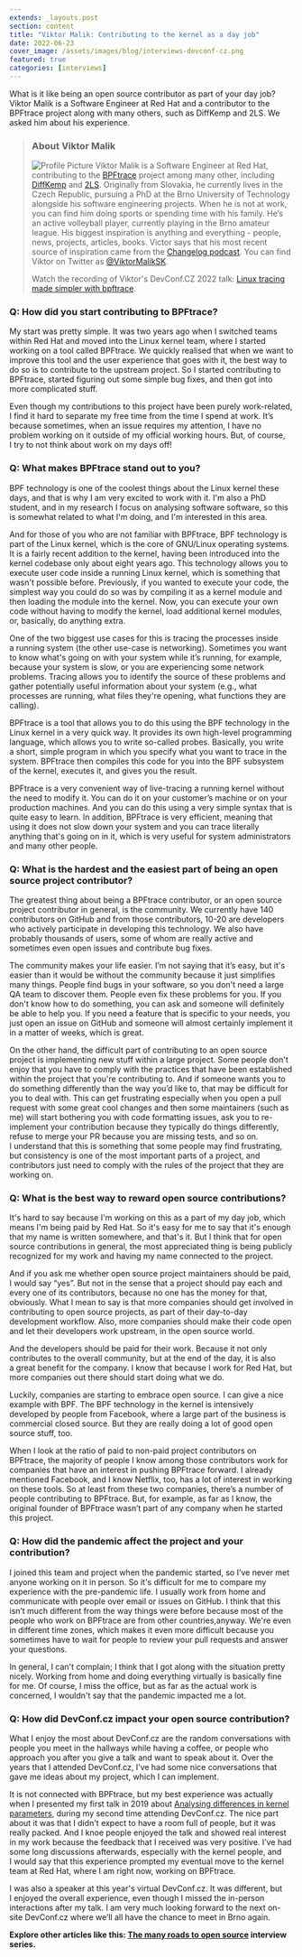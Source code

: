 ```yaml
---
extends: _layouts.post
section: content
title: "Viktor Malik: Contributing to the kernel as a day job"
date: 2022-06-23
cover_image: /assets/images/blog/interviews-devconf-cz.png
featured: true
categories: [interviews]
---
```


What is it like being an open source contributor as part of your day job? Viktor Malik is a&nbsp;Software Engineer at Red Hat and a&nbsp;contributor to the BPFtrace project along with many others, such as DiffKemp and 2LS. We asked him about his experience.

> ### **About Viktor Malik**
>
> ![Profile Picture](/assets/images/blog/interviews/vmalik.jpg) Viktor Malik is a&nbsp;Software Engineer at Red Hat, contributing to the [BPFtrace](https://bpftrace.org/) project among many other, including [DiffKemp](https://github.com/viktormalik/diffkemp) and [2LS](https://github.com/diffblue/2ls). Originally from Slovakia, he currently lives in the Czech Republic, pursuing a&nbsp;PhD at the Brno University of Technology alongside his software engineering projects. When he is not at work, you can find him doing sports or spending time with his family. He’s an active volleyball player, currently playing in the Brno amateur league. His biggest inspiration is anything and everything - people, news, projects, articles, books. Victor says that his most recent source of inspiration came from the [Changelog podcast](https://changelog.com/podcast). You can find Viktor on  Twitter as [@ViktorMalikSK](https://twitter.com/ViktorMalikSK). 
>
> Watch the recording of Viktor's DevConf.CZ 2022 talk: [Linux tracing made simpler with bpftrace](https://youtu.be/gSxntAO2Iys).

### Q: How did you start contributing to BPFtrace?

My start was pretty simple. It was two years ago when I&nbsp;switched teams within Red Hat and moved into the Linux kernel team, where I&nbsp;started working on a&nbsp;tool called BPFtrace. We quickly realised that when we want to improve this tool and the user experience that goes with it, the best way to do so is to contribute to the upstream project. So I&nbsp;started contributing to BPFtrace, started figuring out some simple bug fixes, and then got into more complicated stuff.

Even though my contributions to this project have been purely work-related,  I&nbsp;find it hard to separate my free time from the time I&nbsp;spend at work. It’s because sometimes, when an issue  requires my attention, I&nbsp;have no problem working on it outside of my official working hours. But, of course, I&nbsp;try to not think about work on my days off!

### Q: What makes BPFtrace stand out to you?

BPF technology is one of the coolest things about the Linux kernel these days, and that is why I&nbsp;am very excited to work with it. I'm also a&nbsp;PhD student, and in my research I&nbsp;focus on analysing software software, so this is somewhat related to what I'm doing, and I'm interested in this area.

And for those of you who are not familiar with BPFtrace, BPF technology is part of the Linux kernel, which is the core of GNU/Linux operating systems. It is a&nbsp;fairly recent addition to the kernel, having been introduced into the kernel codebase only about eight years ago. This technology allows you to execute user code inside a&nbsp;running Linux kernel, which is something that wasn't possible before. Previously, if you wanted to execute your code, the simplest way you could do so was by compiling it as a&nbsp;kernel module and then loading the module into the kernel. Now, you can execute your own code without having to modify the kernel, load additional kernel modules, or, basically, do anything extra.

One of the two biggest use cases for this is tracing the processes inside a&nbsp;running system (the other use-case is networking). Sometimes you want to know what's going on with your system while it’s running, for example, because your system is slow, or you are experiencing some network problems. Tracing allows you to identify the source of these problems and  gather potentially useful information about your system (e.g., what processes are running, what files they're opening, what functions they are calling).

BPFtrace is a&nbsp;tool that allows you to do this using the BPF technology in the Linux kernel in a&nbsp;very quick way. It provides its own high-level programming language, which allows you to write so-called probes. Basically, you write a&nbsp;short, simple program in which you specify what you want to trace in the system. BPFtrace then compiles this code for you into the BPF subsystem of the kernel, executes it, and gives you the result.

BPFtrace is a&nbsp;very convenient way of live-tracing a&nbsp;running kernel without the need to modify it. You can do it on your customer’s machine or on your production machines. And you can do this using a&nbsp;very simple syntax that is quite easy to learn. In addition, BPFtrace is very efficient, meaning that using it does not slow down your system and you can trace literally anything that's going on in it, which is very useful for system administrators and many other people.

### Q: What is the hardest and the easiest part of being an open source project contributor?

The greatest thing about being a&nbsp;BPFtrace contributor, or an open source project contributor in general, is the community. We currently have 140 contributors on GitHub and from those contributors, 10-20 are developers who actively participate in developing this technology. We also have probably thousands of users, some of whom are really active  and sometimes even open issues and contribute bug fixes.

The community makes your life easier. I’m not saying that it’s easy, but it's easier than it would be without the community because it just simplifies many things. People find bugs in your software, so you don't need  a&nbsp;large QA team to discover them. People even fix these problems for you. If you don't know how to do something, you can ask and someone will definitely be able to help you. If you need a&nbsp;feature that is specific to your needs, you just open an issue on GitHub and someone will almost certainly  implement it in a&nbsp;matter of weeks, which is great.

On the other hand, the difficult part of contributing to an open source project is implementing new stuff within a&nbsp;large project. Some people don't enjoy that you have to comply with the practices that have been established within the project that you're contributing to. And if someone wants you to do something differently than the way you’d like to, that may be difficult for you to deal with. This can get frustrating especially when you open a&nbsp;pull request with some great cool changes and then some maintainers (such as me) will start bothering you with code formatting issues, ask you to re-implement your contribution because they typically do things differently, refuse to merge your PR because you are missing tests, and so on. I&nbsp;understand that this is something that some people may find frustrating, but consistency is one of the most important parts of a project, and contributors just need to comply with the rules of the project that they are working on.

### Q: What is the best way to reward open source contributions?

It's hard to say because I'm working on this as a&nbsp;part of my day job, which means I'm being paid by Red Hat. So it's easy for me to say that it's enough that my name is written somewhere, and that's it. But I&nbsp;think that for open source contributions in general, the most appreciated thing is being publicly recognized for my work and having my name connected to the project. 

And if you ask me whether open source project maintainers should be paid, I&nbsp;would say “yes”. But not in the sense that a&nbsp;project should pay each and every one of its contributors, because no one has the money for that, obviously. What I&nbsp;mean to say is that more companies should get involved in contributing to open source projects, as part of their day-to-day development workflow. Also, more companies should make their code open and let their developers work upstream, in the open source world.

And the developers should be paid for their work. Because it not only contributes to the overall community, but at the end of the day, it is also a&nbsp;great benefit for the company. I&nbsp;know that because I&nbsp;work for Red Hat, but more companies out there should start doing what we do.

Luckily, companies are starting to embrace open source. I&nbsp;can give a&nbsp;nice example with BPF. The BPF technology in the kernel is intensively developed by people from Facebook, where a large part of the business is commercial closed source. But they are really doing a&nbsp;lot of good open source stuff, too.

When I&nbsp;look at the ratio of paid to non-paid project contributors on BPFtrace, the majority of people I&nbsp;know among those contributors work for companies that have an interest in pushing BPFtrace forward. I&nbsp;already mentioned Facebook, and I&nbsp;know Netflix, too, has a&nbsp;lot of interest in working on these tools. So at least from these two companies, there’s a&nbsp;number of people contributing to BPFtrace. But, for example, as far as I&nbsp;know, the original founder of BPFtrace wasn’t part of any company when he started this project.

### Q: How did the pandemic affect the project and your contribution?

I&nbsp;joined this team and project when the pandemic started, so I’ve never met anyone working on it in person. So  it's difficult for me to compare my experience with the pre-pandemic life. I&nbsp;usually work from home and communicate with people over email or issues on GitHub. I&nbsp;think that this isn’t much different from the way things were before because most of the people who work on BPFtrace are from other countries,anyway. We're even in different time zones, which makes it even more difficult because you sometimes have to wait for people to review your pull requests and answer your questions.

In general, I&nbsp;can't complain; I&nbsp;think that I&nbsp;got along with the situation pretty nicely. Working from home and doing everything virtually is basically fine for me. Of course, I&nbsp;miss the office, but as far as the actual work is concerned, I&nbsp;wouldn't say that the pandemic impacted me a&nbsp;lot.

### Q: How did DevConf.cz impact your open source contribution?

What I&nbsp;enjoy the most about DevConf.cz are the random conversations with people you meet in the hallways while having a&nbsp;coffee, or people who approach you after you give a&nbsp;talk and want to speak about it. Over the years that I&nbsp;attended DevConf.cz, I’ve had some nice conversations that gave me ideas about my project, which I&nbsp;can implement.

It is not connected with BPFtrace, but my best experience was actually when I&nbsp;presented my first talk in 2019 about [Analysing differences in kernel parameters](https://www.youtube.com/watch?v=PUZSaLf9exg), during my second time attending DevConf.cz. The nice part about it was that I&nbsp;didn't expect to have a&nbsp;room full of people, but it was really packed. And I&nbsp;knoe people enjoyed the talk and showed real interest in my work because the feedback that I&nbsp;received was very positive. I’ve had some long discussions afterwards, especially with the kernel people, and I&nbsp;would say that this experience prompted my eventual move to the kernel team at Red Hat, where I&nbsp;am right now, working on BPFtrace.

I&nbsp;was also a&nbsp;speaker at this year's virtual DevConf.cz. It was different, but I&nbsp;enjoyed the overall experience, even though I&nbsp;missed the in-person interactions after my talk. I&nbsp;am very much looking forward to the next on-site DevConf.cz where we’ll all have the chance to meet in Brno again.

**Explore other articles like this: [The many roads to open source](/cz/blog/categories/interviews/) interview series.**
